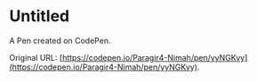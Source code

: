 # Untitled

A Pen created on CodePen.

Original URL: [https://codepen.io/Paragir4-Nimah/pen/yyNGKvy](https://codepen.io/Paragir4-Nimah/pen/yyNGKvy).

